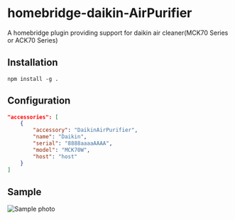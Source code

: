 # homebridge-daikin-AirPurifier
A homebridge plugin providing support for daikin air cleaner(MCK70 Series or ACK70 Series)

## Installation

```shell
npm install -g .
```

## Configuration
```json
"accessories": [
    {
        "accessory": "DaikinAirPurifier",
        "name": "Daikin",
        "serial": "8888aaaaAAAA",
        "model": "MCK70W",
        "host": "host"
    }
]

```

## Sample
![Sample photo](https://raw.github.com/C-uo/homebridge-daikin-AirPurifier/HEAD/Sample.JPG)
